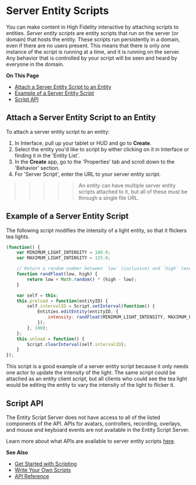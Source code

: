 # Server Entity Scripts

You can make content in High Fidelity interactive by attaching scripts to entities. *Server entity scripts* are entity scripts that run on the server (or domain) that hosts the entity. These scripts run persistently in a domain, even if there are no users present. This means that there is only one instance of the script is running at a time, and it is running on the server. Any behavior that is controlled by your script will be seen and heard by everyone in the domain.

**On This Page**
* [Attach a Server Entity Script to an Entity](#attach-a-server-entity-script-to-an-entity)
* [Example of a Server Entity Script](#example-of-a-server-entity-script)
* [Script API](#script-api)

## Attach a Server Entity Script to an Entity
To attach a server entity script to an entity: 
1. In Interface, pull up your tablet or HUD and go to **Create**.
2. Select the entity you'd like to script by either clicking on it in Interface or finding it in the 'Entity List'.
3. In the **Create** app, go to the 'Properties' tab and scroll down to the 'Behavior' section. 
4. For 'Server Script', enter the URL to your server entity script. 

>>>>>An entity can have multiple server entity scripts attached to it, but all of these must be through a single file URL. 

## Example of a Server Entity Script
The following script modifies the intensity of a light entity, so that it flickers tea lights.

```javascript
(function() {
    var MINIMUM_LIGHT_INTENSITY = 100.0;
    var MAXIMUM_LIGHT_INTENSITY = 125.0;

    // Return a random number between `low` (inclusive) and `high` (exclusive)
    function randFloat(low, high) {
        return low + Math.random() * (high - low);
    }

    var self = this;
    this.preload = function(entityID) {
        self.intervalID = Script.setInterval(function() {
            Entities.editEntity(entityID, {
                intensity: randFloat(MINIMUM_LIGHT_INTENSITY, MAXIMUM_LIGHT_INTENSITY)
            });
        }, 100);
    };
    this.unload = function() {
        Script.clearInterval(self.intervalID);
    }
});

```
This script is a good example of a server entity script because it only needs one actor to update the intensity of the light. The same script could be attached as an entity client script, but all clients who could see the tea light would be editing the entity to vary the intensity of the light to flicker it.

## Script API

The Entity Script Server does not have access to all of the listed components of the API. APIs for avatars, controllers, recording, overlays, and mouse and keyboard events are not available in the Entity Script Server.

Learn more about what APIs are available to server entity scripts [here](https://ingerjm0.github.io/hifi-api-docs/entities.html).

**See Also**

- [Get Started with Scripting](get-started-with-scripting)
- [Write Your Own Scripts](write-scripts)
- [API Reference](https://ingerjm0.github.io/hifi-api-docs)